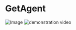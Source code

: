# GetAgent
![Image](https://github.com/llucas0109/Dev4s-com/assets/138626105/d54c5a43-99f3-4404-b80e-d73532223237)
![demonstration video](https://github.com/llucas0109/GetAgent/assets/138626105/562d8e90-4852-4c09-b235-158858384cc3)


